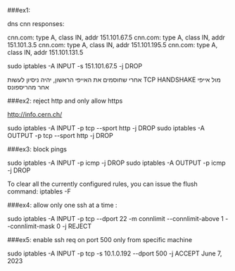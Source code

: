 ###ex1:

dns cnn responses: 

cnn.com: type A, class IN, addr 151.101.67.5
cnn.com: type A, class IN, addr 151.101.3.5
cnn.com: type A, class IN, addr 151.101.195.5
cnn.com: type A, class IN, addr 151.101.131.5



sudo iptables -A INPUT -s 151.101.67.5 -j DROP

אחרי שחוסמים את האייפי הראשון, יהיה ניסיון לעשות TCP HANDSHAKE  מול אייפי אחר מהריספונס 

###ex2: reject http and only allow https

http://info.cern.ch/

sudo iptables -A INPUT -p tcp --sport http -j DROP
sudo iptables -A OUTPUT -p tcp --sport http -j DROP



###ex3: block pings 

sudo iptables -A INPUT -p icmp -j DROP
sudo iptables -A OUTPUT -p icmp -j DROP

To clear all the currently configured rules, you can issue the flush command:
iptables -F

###ex4: allow only one ssh at a time :

sudo iptables -A INPUT -p tcp --dport 22 -m connlimit --connlimit-above 1 --connlimit-mask 0  -j REJECT


###ex5: enable ssh req on port 500 only from specific machine


sudo iptables -A INPUT -p tcp -s 10.1.0.192 --dport 500 -j ACCEPT
June 7, 2023







